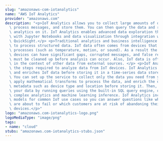 ```yaml
---
slug: "amazonaws-com-iotanalytics"
name: "AWS IoT Analytics"
provider: "amazonaws.com"
description: "<p>IoT Analytics allows you to collect large amounts of device data,\
  \ process messages, and store them. You can then query the data and run sophisticated\
  \ analytics on it. IoT Analytics enables advanced data exploration through integration\
  \ with Jupyter Notebooks and data visualization through integration with Amazon\
  \ QuickSight.</p> <p>Traditional analytics and business intelligence tools are designed\
  \ to process structured data. IoT data often comes from devices that record noisy\
  \ processes (such as temperature, motion, or sound). As a result the data from these\
  \ devices can have significant gaps, corrupted messages, and false readings that\
  \ must be cleaned up before analysis can occur. Also, IoT data is often only meaningful\
  \ in the context of other data from external sources. </p> <p>IoT Analytics automates\
  \ the steps required to analyze data from IoT devices. IoT Analytics filters, transforms,\
  \ and enriches IoT data before storing it in a time-series data store for analysis.\
  \ You can set up the service to collect only the data you need from your devices,\
  \ apply mathematical transforms to process the data, and enrich the data with device-specific\
  \ metadata such as device type and location before storing it. Then, you can analyze\
  \ your data by running queries using the built-in SQL query engine, or perform more\
  \ complex analytics and machine learning inference. IoT Analytics includes pre-built\
  \ models for common IoT use cases so you can answer questions like which devices\
  \ are about to fail or which customers are at risk of abandoning their wearable\
  \ devices.</p>"
logo: "amazonaws.com-iotanalytics-logo.png"
logoMediaType: "image/png"
tags:
- name: "cloud"
stubs: "amazonaws.com-iotanalytics-stubs.json"
---
```

